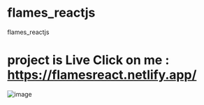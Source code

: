 # flames_reactjs
flames_reactjs

# project is Live Click on me :  https://flamesreact.netlify.app/


![image](https://user-images.githubusercontent.com/55871146/138096604-96ca5972-947d-466d-a386-693289511d0c.png)


